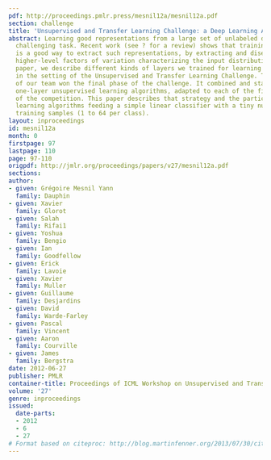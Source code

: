 ```yaml
---
pdf: http://proceedings.pmlr.press/mesnil12a/mesnil12a.pdf
section: challenge
title: 'Unsupervised and Transfer Learning Challenge: a Deep Learning Approach'
abstract: Learning good representations from a large set of unlabeled data is a particularly
  challenging task. Recent work (see ? for a review) shows that training deep architectures
  is a good way to extract such representations, by extracting and disentangling gradually
  higher-level factors of variation characterizing the input distribution. In this
  paper, we describe different kinds of layers we trained for learning representations
  in the setting of the Unsupervised and Transfer Learning Challenge. The strategy
  of our team won the final phase of the challenge. It combined and stacked different
  one-layer unsupervised learning algorithms, adapted to each of the five datasets
  of the competition. This paper describes that strategy and the particular one-layer
  learning algorithms feeding a simple linear classifier with a tiny number of labeled
  training samples (1 to 64 per class).
layout: inproceedings
id: mesnil12a
month: 0
firstpage: 97
lastpage: 110
page: 97-110
origpdf: http://jmlr.org/proceedings/papers/v27/mesnil12a.pdf
sections: 
author:
- given: Grégoire Mesnil Yann
  family: Dauphin
- given: Xavier
  family: Glorot
- given: Salah
  family: Rifai1
- given: Yoshua
  family: Bengio
- given: Ian
  family: Goodfellow
- given: Erick
  family: Lavoie
- given: Xavier
  family: Muller
- given: Guillaume
  family: Desjardins
- given: David
  family: Warde-Farley
- given: Pascal
  family: Vincent
- given: Aaron
  family: Courville
- given: James
  family: Bergstra
date: 2012-06-27
publisher: PMLR
container-title: Proceedings of ICML Workshop on Unsupervised and Transfer Learning
volume: '27'
genre: inproceedings
issued:
  date-parts:
  - 2012
  - 6
  - 27
# Format based on citeproc: http://blog.martinfenner.org/2013/07/30/citeproc-yaml-for-bibliographies/
---
```


